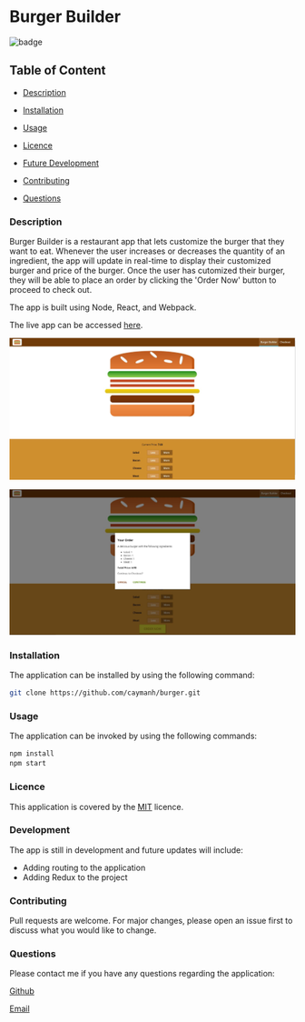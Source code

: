 # Burger Builder

![badge](https://img.shields.io/badge/license-MIT-brightgreen)

## Table of Content

  - [Description](#description)

  - [Installation](#installation)

  - [Usage](#usage)

  - [Licence](#licence)
  
  - [Future Development](#development)

  - [Contributing](#contributing)

  - [Questions](#questions)

 ### Description

Burger Builder is a restaurant app that lets customize the burger that they want to eat. Whenever the user increases or decreases the quantity of an ingredient, the app will update in real-time to display their customized burger and price of the burger. Once the user has cutomized their burger, they will be able to place an order by clicking the 'Order Now' button to proceed to check out. 

 The app is built using Node, React, and Webpack.

 The live app can be accessed [here](https://pacific-stream-43723.herokuapp.com/).

 <p align="center">
    <img alt="Screenshot 1 of Burger Builder" src="./src/assets/images/screenshot-01.JPG">
</p>
 <p align="center">
    <img alt="Screenshot 2 of Burger Builder" src="./src/assets/images/screenshot-02.JPG">
</p>


### Installation

The application can be installed by using the following command: 

```bash
git clone https://github.com/caymanh/burger.git
```

### Usage

The application can be invoked by using the following commands: 

```bash
npm install
npm start
```

### Licence

This application is covered by the [MIT](https://choosealicense.com/licenses/mit/) licence.

### Development

The app is still in development and future updates will include:
- Adding routing to the application
- Adding Redux to the project

### Contributing

Pull requests are welcome. For major changes, please open an issue first to discuss what you would like to change.

### Questions

Please contact me if you have any questions regarding the application:

[Github](https://github.com/caymanh)

[Email](mailto:hengcayman@gmail.com)